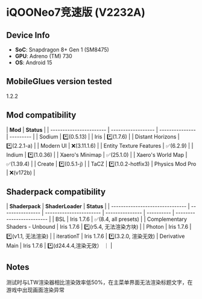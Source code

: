 # iQOONeo7竞速版 (V2232A)

## Device Info

- **SoC**: Snapdragon 8+ Gen 1 (SM8475)
- **GPU**: Adreno (TM) 730
- **OS**: Android 15

## MobileGlues version tested

1.2.2

## Mod compatibility

| **Mod**                 | **Status**         |
| ----------------------- | ------------------ | --------------- | --------- |
| Sodium                  | \*️⃣(0.5.13)        |
| Iris                    | \*️⃣(1.7.6)         |
| Distant Horizons        | \*️⃣(2.2.1-a)       |
| Modern UI               | ❌(3.11.1.6)       |
| Entity Texture Features | ✅(6.2.9)          |
| Indium                  | \*️⃣(1.0.36)        |
| Xaero's Minimap         | ✅(25.1.0)         |
| Xaero's World Map       | ✅(1.39.4)         |
| Create                  | \*️⃣(0.5.1-j)       |
| TaCZ                    | \*️⃣(1.0.2-hotfix3) | Physics Mod Pro | ❌(v172b) |

## Shaderpack compatibility

| **Shaderpack**                  | **ShaderLoader** | **Status**              |
| ------------------------------- | ---------------- | ----------------------- | --------------- | ---------- | ------------------------- |
| BSL                             | Iris 1.7.6       | ✅(8.4, all presets)    |
| Complementary Shaders - Unbound | Iris 1.7.6       | \*️⃣(r5.4, 无法渲染方块) |
| Photon                          | Iris 1.7.6       | \*️⃣(v1.1, 无法渲染)     |
| iterationT                      | Iris 1.7.6       | \*️⃣(3.2.0, 渲染无效)    | Derivative Main | Iris 1.7.6 | \*️⃣(d24.4.4,渲染无效） ｜ |

## Notes

测试时与LTW渲染器相比渲染效率低50%，在主菜单界面无法渲染标题文字，在游戏中出现画面渲染异常
